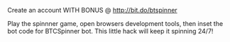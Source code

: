 Create an account WITH BONUS @ http://bit.do/btspinner

Play the spinnner game, open browsers development tools, then inset the bot code for BTCSpinner bot.  This little hack will keep it spinning 24/7!

